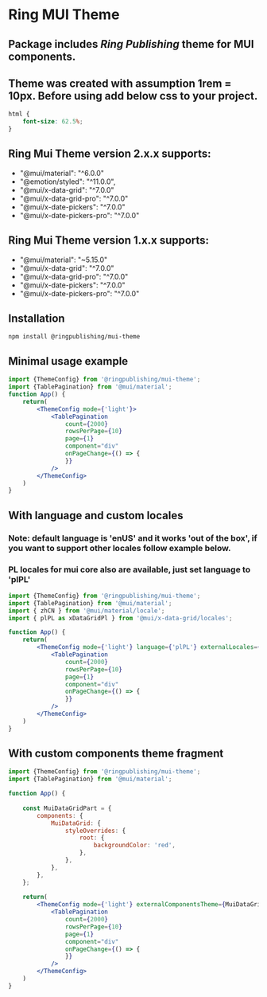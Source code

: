 # Ring MUI Theme

## Package includes *Ring Publishing* theme for MUI components.
## Theme was created with assumption 1rem = 10px. Before using add below css to your project.
```css
html {
    font-size: 62.5%;
}
```

## Ring Mui Theme version 2.x.x supports:
* "@mui/material": "^6.0.0"
* "@emotion/styled": "^11.0.0",
* "@mui/x-data-grid": "^7.0.0"
* "@mui/x-data-grid-pro": "^7.0.0"
* "@mui/x-date-pickers": "^7.0.0"
* "@mui/x-date-pickers-pro": "^7.0.0"

## Ring Mui Theme version 1.x.x supports:
* "@mui/material": "~5.15.0"
* "@mui/x-data-grid": "^7.0.0"
* "@mui/x-data-grid-pro": "^7.0.0"
* "@mui/x-date-pickers": "^7.0.0"
* "@mui/x-date-pickers-pro": "^7.0.0"

## Installation

```shell
npm install @ringpublishing/mui-theme
```

## Minimal usage example
```jsx
import {ThemeConfig} from '@ringpublishing/mui-theme';
import {TablePagination} from '@mui/material';
function App() {
    return(
        <ThemeConfig mode={'light'}>
            <TablePagination
                count={2000}
                rowsPerPage={10}
                page={1}
                component="div"
                onPageChange={() => {
                }}
            />
        </ThemeConfig>
    )
}

```


## With language and custom locales
### Note: default language is 'enUS' and it works 'out of the box', if you want to support other locales follow example below.
### PL locales for mui core also are available, just set language to 'plPL'
```jsx
import {ThemeConfig} from '@ringpublishing/mui-theme';
import {TablePagination} from '@mui/material';
import { zhCN } from '@mui/material/locale';
import { plPL as xDataGridPl } from '@mui/x-data-grid/locales';

function App() {
    return(
        <ThemeConfig mode={'light'} language={'plPL'} externalLocales={[xDataGridPl, zhCN]}>
            <TablePagination
                count={2000}
                rowsPerPage={10}
                page={1}
                component="div"
                onPageChange={() => {
                }}
            />
        </ThemeConfig>
    )
}

```


## With custom components theme fragment
```jsx
import {ThemeConfig} from '@ringpublishing/mui-theme';
import {TablePagination} from '@mui/material';

function App() {
    
    const MuiDataGridPart = {
        components: {
            MuiDataGrid: {
                styleOverrides: {
                    root: {
                        backgroundColor: 'red',
                    },
                },
            },
        },
    };
    
    return(
        <ThemeConfig mode={'light'} externalComponentsTheme={MuiDataGridPart}>
            <TablePagination
                count={2000}
                rowsPerPage={10}
                page={1}
                component="div"
                onPageChange={() => {
                }}
            />
        </ThemeConfig>
    )
}
```